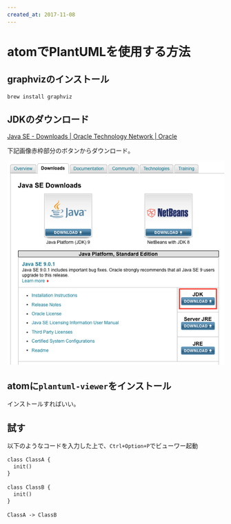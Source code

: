 ```yaml
---
created_at: 2017-11-08
---
```


# atomでPlantUMLを使用する方法


## graphvizのインストール

```
brew install graphviz
```


## JDKのダウンロード

[Java SE - Downloads | Oracle Technology Network | Oracle](http://www.oracle.com/technetwork/java/javase/downloads/index.html)

下記画像赤枠部分のボタンからダウンロード。

![](./images/img_jdk01.png)


## atomに`plantuml-viewer`をインストール

インストールすればいい。


## 試す

以下のようなコードを入力した上で、`Ctrl+Option+P`でビューワー起動

```
class ClassA {
  init()
}

class ClassB {
  init()
}

ClassA -> ClassB
```
